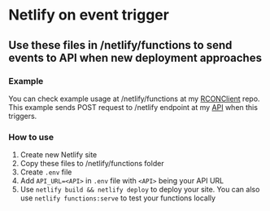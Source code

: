 # Netlify on event trigger

## Use these files in /netlify/functions to send events to API when new deployment approaches

### Example

You can check example usage at /netlify/functions at my [RCONClient](https://github.com/Jgrtowy/RCONClient) repo.
This example sends POST request to /netlify endpoint at my [API](https://github.com/Jgrtowy/JgrtowyAPI/) when this triggers.

### How to use

1. Create new Netlify site
2. Copy these files to /netlify/functions folder
3. Create `.env` file
4. Add `API_URL=<API>` in `.env` file with `<API>` being your API URL
5. Use `netlify build && netlify deploy` to deploy your site. You can also use `netlify functions:serve` to test your functions locally
